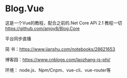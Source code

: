 # Blog.Vue
这是一个Vue的教程，配合之前的.Net Core APi 2.1 教程一切
https://github.com/anjoy8/Blog.Core

平台同步直播

简  书：https://www.jianshu.com/notebooks/28621653

博客园：https://www.cnblogs.com/laozhang-is-phi/

环境：
node.js、Npm/Cnpm、vue-cli、vue-router等


